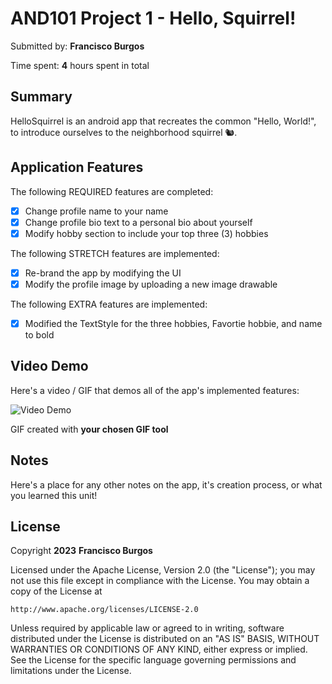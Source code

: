 # AND101 Project 1 - Hello, Squirrel!

Submitted by: **Francisco Burgos**

Time spent: **4** hours spent in total

## Summary

HelloSquirrel is an android app that recreates the common "Hello, World!", to introduce ourselves to the neighborhood squirrel 🐿. 


## Application Features

The following REQUIRED features are completed:

- [x] Change profile name to your name
- [x] Change profile bio text to a personal bio about yourself
- [x] Modify hobby section to include your top three (3) hobbies

The following STRETCH features are implemented:

- [x] Re-brand the app by modifying the UI
- [x] Modify the profile image by uploading a new image drawable

The following EXTRA features are implemented:

- [x] Modified the TextStyle for the three hobbies, Favortie hobbie, and name to bold

## Video Demo

Here's a video / GIF that demos all of the app's implemented features:

<img src='https://i.imgur.com/7pK0D5c.mp4.gif' title='Video Demo' width='' alt='Video Demo' />



GIF created with **your chosen GIF tool**

<!-- Recommended tools:
- [Kap](https://getkap.co/) for macOS
- [ScreenToGif](https://www.screentogif.com/) for Windows
- [peek](https://github.com/phw/peek) for Linux. -->

## Notes

Here's a place for any other notes on the app, it's creation process, or what you learned this unit!

## License

Copyright **2023** **Francisco Burgos**

Licensed under the Apache License, Version 2.0 (the "License");
you may not use this file except in compliance with the License.
You may obtain a copy of the License at

    http://www.apache.org/licenses/LICENSE-2.0

Unless required by applicable law or agreed to in writing, software
distributed under the License is distributed on an "AS IS" BASIS,
WITHOUT WARRANTIES OR CONDITIONS OF ANY KIND, either express or implied.
See the License for the specific language governing permissions and
limitations under the License.